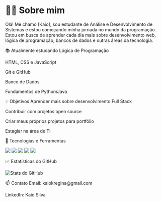 # 🧑‍💻 Sobre mim
Olá! Me chamo [Kaio], sou estudante de Análise e Desenvolvimento de Sistemas e estou começando minha jornada no mundo da programação. Estou em busca de aprender cada dia mais sobre desenvolvimento web, lógica de programação, bancos de dados e outras áreas da tecnologia.

📚 Atualmente estudando
Lógica de Programação

HTML, CSS e JavaScript

Git e GitHub

Banco de Dados 

Fundamentos de Python/Java

💡 Objetivos
Aprender mais sobre desenvolvimento Full Stack

Contribuir com projetos open source

Criar meus próprios projetos para portfólio

Estagiar na área de TI

🔧 Tecnologias e Ferramentas
<p> <img src="https://img.shields.io/badge/HTML5-E34F26?style=flat&logo=html5&logoColor=white"/> <img src="https://img.shields.io/badge/CSS3-1572B6?style=flat&logo=css3&logoColor=white"/> <img src="https://img.shields.io/badge/JavaScript-F7DF1E?style=flat&logo=javascript&logoColor=black"/> <img src="https://img.shields.io/badge/Git-F05032?style=flat&logo=git&logoColor=white"/> <img src="https://img.shields.io/badge/GitHub-181717?style=flat&logo=github&logoColor=white"/> </p>
📈 Estatísticas do GitHub
<p> <img src="https://github-readme-stats.vercel.app/api?username=kaiocolombo&show_icons=true&theme=default" alt="Stats do GitHub"/> </p>
📫 Contato
Email: kaiokregina@gmail.com

LinkedIn: Kaio Silva

